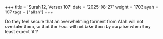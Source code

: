 +++
title = 'Surah 12, Verses 107'
date = '2025-08-27'
weight = 1703
ayah = 107
tags = ["allah"]
+++

Do they feel secure that an overwhelming torment from Allah will not overtake them, or that the Hour will not take them by surprise when they least expect ˹it˺?